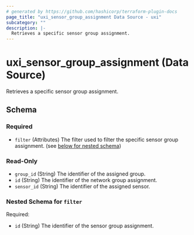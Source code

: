 ```yaml
---
# generated by https://github.com/hashicorp/terraform-plugin-docs
page_title: "uxi_sensor_group_assignment Data Source - uxi"
subcategory: ""
description: |-
  Retrieves a specific sensor group assignment.
---
```


# uxi_sensor_group_assignment (Data Source)

Retrieves a specific sensor group assignment.



<!-- schema generated by tfplugindocs -->
## Schema

### Required

- `filter` (Attributes) The filter used to filter the specific sensor group assignment. (see [below for nested schema](#nestedatt--filter))

### Read-Only

- `group_id` (String) The identifier of the assigned group.
- `id` (String) The identifier of the network group assignment.
- `sensor_id` (String) The identifier of the assigned sensor.

<a id="nestedatt--filter"></a>
### Nested Schema for `filter`

Required:

- `id` (String) The identifier of the sensor group assignment.
